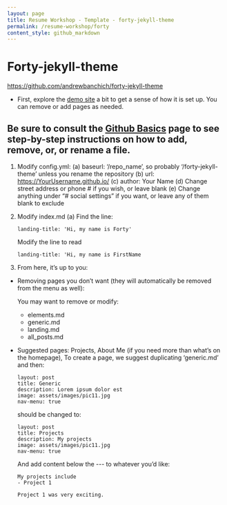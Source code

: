 ```yaml
---
layout: page
title: Resume Workshop - Template - forty-jekyll-theme
permalink: /resume-workshop/forty
content_style: github_markdown
---
```


# Forty-jekyll-theme
https://github.com/andrewbanchich/forty-jekyll-theme

- First, explore the [demo site](https://andrewbanchich.github.io/forty-jekyll-theme/) a bit to get a sense of how it is set up. You can remove or add pages as needed. 

## Be sure to consult the [Github Basics](basics) page to see step-by-step instructions on how to add, remove, or, or rename a file.

1. Modify config.yml:
    (a) baseurl: ‘/repo_name’, so probably ‘/forty-jekyll-theme’ unless you rename the repository
    (b) url: https://YourUsername.github.io/
    (c) author: Your Name
    (d) Change street address or phone # if you wish, or leave blank
    (e) Change anything under “# social settings” if you want, or leave any of them blank to exclude
2. Modify index.md
    (a) Find the line:
    ```
    landing-title: 'Hi, my name is Forty'
    ```
    
    Modify the line to read
    ```
    landing-title: 'Hi, my name is FirstName
    ```

3. From here, it’s up to you:

- Removing pages you don’t want (they will automatically be removed from the menu as well):

    You may want to remove or modify:
    - elements.md
    - generic.md
    - landing.md
    - all_posts.md

- Suggested pages: Projects, About Me (if you need more than what’s on the homepage), 
    To create a page, we suggest duplicating ‘generic.md’ and then:
    ```
    layout: post
    title: Generic
    description: Lorem ipsum dolor est
    image: assets/images/pic11.jpg
    nav-menu: true
    ```
    should be changed to:
    ```
    layout: post
    title: Projects
    description: My projects
    image: assets/images/pic11.jpg
    nav-menu: true
    ```
    And add content below the --- to whatever you’d like:
    ```
    My projects include
    - Project 1

    Project 1 was very exciting.
    ```


